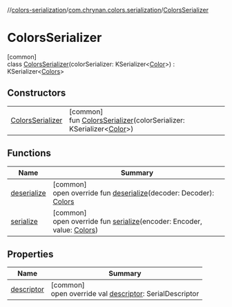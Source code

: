 //[colors-serialization](../../../index.md)/[com.chrynan.colors.serialization](../index.md)/[ColorsSerializer](index.md)

# ColorsSerializer

[common]\
class [ColorsSerializer](index.md)(colorSerializer: KSerializer&lt;[Color](../../../../colors-core/colors-core/com.chrynan.colors/-color/index.md)&gt;) : KSerializer&lt;[Colors](../../../../colors-theme/colors-theme/com.chrynan.colors.theme/-colors/index.md)&gt;

## Constructors

| | |
|---|---|
| [ColorsSerializer](-colors-serializer.md) | [common]<br>fun [ColorsSerializer](-colors-serializer.md)(colorSerializer: KSerializer&lt;[Color](../../../../colors-core/colors-core/com.chrynan.colors/-color/index.md)&gt;) |

## Functions

| Name | Summary |
|---|---|
| [deserialize](deserialize.md) | [common]<br>open override fun [deserialize](deserialize.md)(decoder: Decoder): [Colors](../../../../colors-theme/colors-theme/com.chrynan.colors.theme/-colors/index.md) |
| [serialize](serialize.md) | [common]<br>open override fun [serialize](serialize.md)(encoder: Encoder, value: [Colors](../../../../colors-theme/colors-theme/com.chrynan.colors.theme/-colors/index.md)) |

## Properties

| Name | Summary |
|---|---|
| [descriptor](descriptor.md) | [common]<br>open override val [descriptor](descriptor.md): SerialDescriptor |
